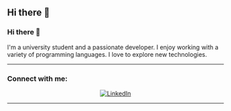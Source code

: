 ## Hi there 👋

<!--
**KavinduDasanayaka/KavinduDasanayaka** is a ✨ _special_ ✨ repository because its `README.md` (this file) appears on your GitHub profile.

Here are some ideas to get you started:

- 🔭 I’m currently working on ...
- 🌱 I’m currently learning ...
- 👯 I’m looking to collaborate on ...
- 🤔 I’m looking for help with ...
- 💬 Ask me about ...
- 📫 How to reach me: ...
- 😄 Pronouns: ...
- ⚡ Fun fact: ...
-->
### Hi there 👋

I'm a university student and a passionate developer. I enjoy working with a variety of programming languages. I love to explore new technologies.

---

### Connect with me:

<p align="center">
  <a href="https://www.linkedin.com/in/kavindu-dasanayaka-5b5642276/">
    <img src="https://img.shields.io/badge/LinkedIn-0A66C2?style=for-the-badge&logo=linkedin&logoColor=white" alt="LinkedIn" target = "_blank">
  </a>
</p>

---

<!-- Add other sections of your profile README here -->
